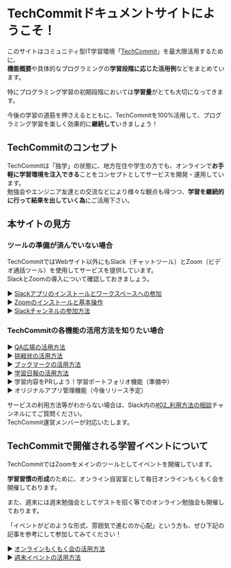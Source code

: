 # TechCommitドキュメントサイトにようこそ！
このサイトはコミュニティ型IT学習環境「[TechCommit](https://www.tech-commit.jp/)」を最大限活用するために、  
**機能概要**や具体的なプログラミングの**学習段階に応じた活用例**などをまとめています。

特にプログラミング学習の初期段階においては**学習量**がとても大切になってきます。

今後の学習の道筋を押さえるとともに、TechCommitを100%活用して、プログラミング学習を楽しく効果的に**継続して**いきましょう！

## TechCommitのコンセプト
TechCommitは「独学」の状態に、地方在住や学生の方でも、オンラインで**お手軽に学習環境を注入できる**ことをコンセプトとしてサービスを開発・運用しています。  
勉強会やエンジニア友達との交流などにより様々な観点も得つつ、**学習を継続的に行って結果を出していく為**にご活用下さい。

## 本サイトの見方
### ツールの準備が済んでいない場合
TechCommitではWebサイト以外にもSlack（チャットツール）とZoom（ビデオ通話ツール）を使用してサービスを提供しています。  
SlackとZoomの導入について確認しておきましょう。

▶ [Slackアプリのインストールとワークスペースへの参加](join-slack.md)  
▶ [Zoomのインストールと基本操作](install-zoom.md)  
▶ [Slackチャンネルの参加方法](join-slack-channel.md)  

### TechCommitの各機能の活用方法を知りたい場合
▶ [QA広場の活用方法](qa-board.md)  
▶ [挑戦状の活用方法](challenge.md)  
▶ [ブックマークの活用方法](bookmark.md)  
▶ [学習日報の活用方法](learning-report.md)  
▶ 学習内容をPRしよう！学習ポートフォリオ機能（準備中）  
▶ オリジナルアプリ管理機能（今後リリース予定）

サービスの利用方法等がわからない場合は、Slack内の[#02_利用方法の相談](https://techcommit.slack.com/archives/CJU6KST7H)チャンネルにてご質問ください。  
TechCommit運営メンバーが対応いたします。

## TechCommitで開催される学習イベントについて
TechCommitではZoomをメインのツールとしてイベントを開催しています。

**学習習慣の形成**のために、オンライン自習室として毎日オンラインもくもく会を開催しております。

また、週末には週末勉強会としてゲストを招く等でのオンライン勉強会も開催しております。

「イベントがどのような形式、雰囲気で進むのか心配」という方も、ぜひ下記の記事を参考にして参加してみてください！

▶ [オンラインもくもく会の活用方法](mokumoku.md)  
▶ [週末イベントの活用方法](online-event.md)


